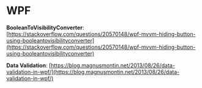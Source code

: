 # WPF

**BooleanToVisibilityConverter**: [https://stackoverflow.com/questions/20570148/wpf-mvvm-hiding-button-using-booleantovisibilityconverter](https://stackoverflow.com/questions/20570148/wpf-mvvm-hiding-button-using-booleantovisibilityconverter)

**Data Validation**: [https://blog.magnusmontin.net/2013/08/26/data-validation-in-wpf/](https://blog.magnusmontin.net/2013/08/26/data-validation-in-wpf/)

